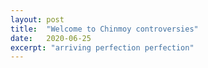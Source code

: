 ```yaml
---
layout: post
title:  "Welcome to Chinmoy controversies"
date:   2020-06-25
excerpt: "arriving perfection perfection"
---
```

